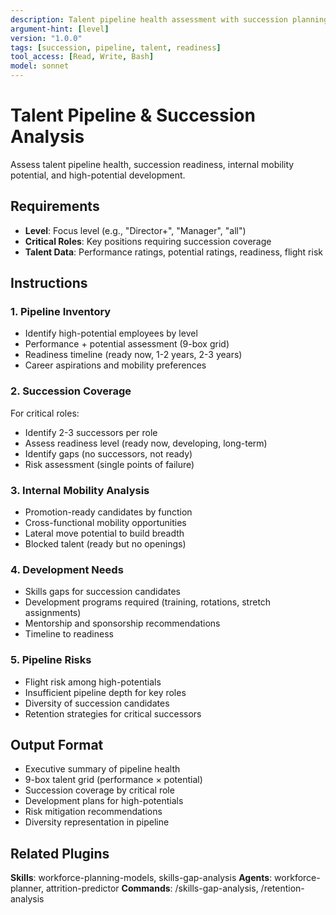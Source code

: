 ```yaml
---
description: Talent pipeline health assessment with succession planning insights
argument-hint: [level]
version: "1.0.0"
tags: [succession, pipeline, talent, readiness]
tool_access: [Read, Write, Bash]
model: sonnet
---
```


# Talent Pipeline & Succession Analysis

Assess talent pipeline health, succession readiness, internal mobility potential, and high-potential development.

## Requirements
- **Level**: Focus level (e.g., "Director+", "Manager", "all")
- **Critical Roles**: Key positions requiring succession coverage
- **Talent Data**: Performance ratings, potential ratings, readiness, flight risk

## Instructions

### 1. Pipeline Inventory
- Identify high-potential employees by level
- Performance + potential assessment (9-box grid)
- Readiness timeline (ready now, 1-2 years, 2-3 years)
- Career aspirations and mobility preferences

### 2. Succession Coverage
For critical roles:
- Identify 2-3 successors per role
- Assess readiness level (ready now, developing, long-term)
- Identify gaps (no successors, not ready)
- Risk assessment (single points of failure)

### 3. Internal Mobility Analysis
- Promotion-ready candidates by function
- Cross-functional mobility opportunities
- Lateral move potential to build breadth
- Blocked talent (ready but no openings)

### 4. Development Needs
- Skills gaps for succession candidates
- Development programs required (training, rotations, stretch assignments)
- Mentorship and sponsorship recommendations
- Timeline to readiness

### 5. Pipeline Risks
- Flight risk among high-potentials
- Insufficient pipeline depth for key roles
- Diversity of succession candidates
- Retention strategies for critical successors

## Output Format
- Executive summary of pipeline health
- 9-box talent grid (performance × potential)
- Succession coverage by critical role
- Development plans for high-potentials
- Risk mitigation recommendations
- Diversity representation in pipeline

## Related Plugins
**Skills**: workforce-planning-models, skills-gap-analysis
**Agents**: workforce-planner, attrition-predictor
**Commands**: /skills-gap-analysis, /retention-analysis
